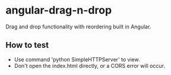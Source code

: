 # angular-drag-n-drop
Drag and drop functionality with reordering built in Angular.

## How to test
- Use command 'python SimpleHTTPServer' to view.
- Don't open the index.html directly, or a CORS error will occur.
